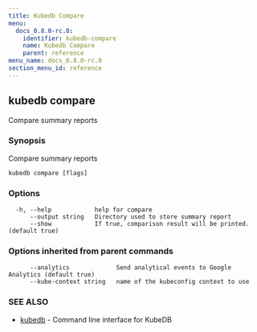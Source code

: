 ```yaml
---
title: Kubedb Compare
menu:
  docs_0.8.0-rc.0:
    identifier: kubedb-compare
    name: Kubedb Compare
    parent: reference
menu_name: docs_0.8.0-rc.0
section_menu_id: reference
---
```

## kubedb compare

Compare summary reports

### Synopsis

Compare summary reports

```
kubedb compare [flags]
```

### Options

```
  -h, --help            help for compare
      --output string   Directory used to store summary report
      --show            If true, comparison result will be printed. (default true)
```

### Options inherited from parent commands

```
      --analytics             Send analytical events to Google Analytics (default true)
      --kube-context string   name of the kubeconfig context to use
```

### SEE ALSO

* [kubedb](/docs/reference/kubedb.md)	 - Command line interface for KubeDB


